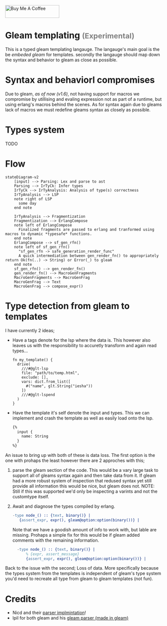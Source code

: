 <a href="https://buymeacoffee.com/iesha" target="_blank">
<img src="https://cdn.buymeacoffee.com/buttons/default-orange.png" alt="Buy Me A Coffee" height="41" width="174"></a>

# Gleam templating <small style="color:gray;">(Experimental)</small>

This is a typed gleam templating langauge. The langauge's main goal is the be _embeded gleam_ for templates.
secondly the langauge should map down the syntax and behavior to gleam as close as possible.

# Syntax and behaviorl compromises

Due to gleam, _as of now (v1.6)_, not having support for macros we compromise by utillising and evaling expression not as part of a runtime, but using erlang's macros behind the scenes. As for syntax again due to gleams lack of macros we must redefine gleams syntax as closely as possible.

# Types system

TODO

# Flow

```mermaid
stateDiagram-v2
    [input] --> Parsing: Lex and parse to ast
    Parsing --> IrTyCk: Infer types
    IrTyCk --> IrTyAnalysis: Analysis of type(s) correctness
    IrTyAnalysis --> LSP
    note right of LSP
      some day
    end note

    IrTyAnalysis --> Fragmentization
    Fragmentization --> ErlangCompose
    note left of ErlangCompose
      Finalized fragments are passed to erlang and tranformed using macros to dynamic *typesafe* functions.
    end note
    ErlangCompose --> sf_gen_rfn()
    note left of sf_gen_rfn()
      "sf_gen_rfn -> safe_generation_render_func"
      A quick intermediation between gen_render_fn() to appropriately return Ok(fn(..) -> String) or Error(_) to gleam
    end note
    sf_gen_rfn() --> gen_render_fn()
    gen_render_fn() --> MacroGenFragments
    MacroGenFragments --> MacroGenFrag
    MacroGenFrag --> Text
    MacroGenFrag --> compose_expr()
```

# Type detection from gleam to templates

I have currently 2 ideas;

- Have a tags denote for the lsp where the data is. This however also leaves us with the responsibility to accuretly transform and again read types...
  ```gleam
  fn my_template() {
    drive(
      ///#@glt-lsp
      file: "path/to/temp.html",
      exclude: [],
      vars: dict.from_list([
        #("name", glt.String("iesha"))
      ])
      ///#@glt-lspend
    )
  }
  ```
- Have the template it's self denote the input and types. This we can implement and crash the template as well as easily load onto the lsp.

  ```txt
  {%
    input {
      name: String
    }
  %}
  ```

An issue to bring up with both of these is data loss. The first option is the one with prohaps the least however there are 2 approches with this;

1. parse the gleam section of the code.
   This would be a vary large task to support all of gleams syntax again and then take data from it.
   If gleam had a more robust system of inspection that redused syntax yet still provide all information this would be nice, but gleam does not.
   NOTE: Still if this was supported we'd only be inspecting a varints and not the customtype itself.
2. Await and diagnose the types compiled by erlang.

   ```erlang
   -type node_() :: {text, binary()} |
      {assert_expr, expr(), gleam@option:option(binary())} |
   ```

   Note that we have a goodish amount of info to work with, but lable are missing. Prohaps a simple fix for this would be if gleam added comments with the remaining information.

   ```erlang
     -type node_() :: {text, binary()} |
         % {expr, assert_message}
         {assert_expr, expr(), gleam@option:option(binary())} |
   ```

Back to the issue with the second; Loss of data. More specifically because the types system from the templates is independent of gleam's type system you'd need to recreate all type from gleam to gleam templates (not fun).

# Credits

- Nicd and their [parser implmintation](https://git.ahlcode.fi/nicd/glemplate/src/branch/trunk/src/glemplate/parser.gleam)!
- lpil for both gleam and his [gleam parser (made in gleam)](https://github.com/lpil/glance/tree/main)
